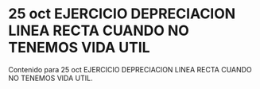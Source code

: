 # 25 oct  EJERCICIO DEPRECIACION LINEA RECTA CUANDO NO TENEMOS VIDA UTIL

Contenido para 25 oct  EJERCICIO DEPRECIACION LINEA RECTA CUANDO NO TENEMOS VIDA UTIL.